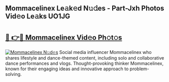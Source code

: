 ## Mommacelinex Le𝚊k𝚎d N𝚞𝚍es - Part-Jxh Photos Vid𝚎o Le𝚊ks UO1JG

# <h2><a href="http://fbg5os.evod.top/?m=Mommacelinex">🔗 👉🔴 Mommacelinex Vid𝚎o Ph𝚘t𝚘s</a></h2>

[![Mommacelinex N𝚞d𝚎s](https://i.imgur.com/8V9OHl7.gif)](http://fbg5os.evod.top/?m=Mommacelinex)
Social media influencer Mommacelinex who shares lifestyle and dance-themed content, including solo and collaborative dance performances and vlogs. Thought-provoking thinker Mommacelinex, known for their engaging ideas and innovative approach to problem-solving. 
